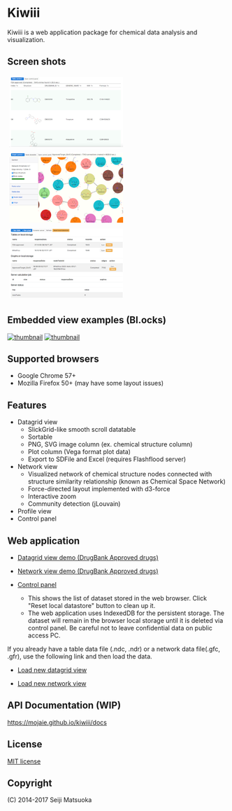 
Kiwiii
================

Kiwiii is a web application package for chemical data analysis and visualization.


Screen shots
--------------

[<img src="img/table-view.png" width="260" height="160" alt="Table view" style="margin: 5px"/>](img/table-view.png)
[<img src="img/network-view.png" width="260" height="160" alt="Network view" style="margin: 5px"/>](img/network-view.png)
[<img src="img/control-panel.png" width="260" height="160" alt="Control panel" style="margin: 5px"/>](img/control-panel.png)



Embedded view examples (Bl.ocks)
---------------------------------

[![thumbnail](https://gist.github.com/mojaie/a89c7ba0ba1ee5c91a387e3fd1e8ae4e/raw/7a8f8a11ce12674fe3b1e975e98e68a443a78c93/thumbnail.png)](https://bl.ocks.org/mojaie/a89c7ba0ba1ee5c91a387e3fd1e8ae4e)
[![thumbnail](https://gist.github.com/mojaie/89293ef2f946ecb43dd3cdd73fdd64ac/raw/396f5ca5969dce3812c4ecff17d3c923350dfbab/thumbnail.png)](https://bl.ocks.org/mojaie/89293ef2f946ecb43dd3cdd73fdd64ac)


Supported browsers
--------------------

- Google Chrome 57+
- Mozilla Firefox 50+ (may have some layout issues)


Features
--------------

- Datagrid view
  - SlickGrid-like smooth scroll datatable
  - Sortable
  - PNG, SVG image column (ex. chemical structure column)
  - Plot column (Vega format plot data)
  - Export to SDFile and Excel (requires Flashflood server)
- Network view
  - Visualized network of chemical structure nodes connected with structure similarity relationship (known as Chemical Space Network)
  - Force-directed layout implemented with d3-force
  - Interactive zoom
  - Community detection (jLouvain)
- Profile view
- Control panel


Web application
-----------------


- [Datagrid view demo (DrugBank Approved drugs)](https://mojaie.github.io/kiwiii/datatable.html?location=resources/ApprovedFiltered.ndc)


- [Network view demo (DrugBank Approved drugs)](https://mojaie.github.io/kiwiii/graph.html?location=resources/ApprovedFiltered_GLS10.gfc)


- [Control panel](https://mojaie.github.io/kiwiii/control.html)
  - This shows the list of dataset stored in the web browser. Click "Reset local datastore" button to clean up it.
  - The web application uses IndexedDB for the persistent storage. The dataset will remain in the browser local storage until it is deleted via control panel. Be careful not to leave confidential data on public access PC.


If you already have a table data file (.ndc, .ndr) or a network data file(.gfc, .gfr), use the following link and then load the data.

- [Load new datagrid view](https://mojaie.github.io/kiwiii/datagrid.html)

- [Load new network view](https://mojaie.github.io/kiwiii/network.html)



API Documentation (WIP)
------------------------

https://mojaie.github.io/kiwiii/docs




License
--------------

[MIT license](http://opensource.org/licenses/MIT)



Copyright
--------------

(C) 2014-2017 Seiji Matsuoka
